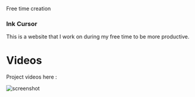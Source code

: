 Free time creation

### Ink Cursor
This is a website that I work on during my free time to be more productive.

# Videos
Project videos here :

![screenshot](https://github.com/Jooselleebew/Ink-Cursor/blob/hello/videos.gif)


